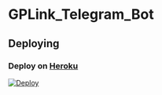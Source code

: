 # GPLink_Telegram_Bot

## Deploying

### Deploy on [Heroku](https://heroku.com)
[![Deploy](https://www.herokucdn.com/deploy/button.svg)](https://heroku.com/deploy?template=https://github.com/ScripterSaurav/Telegram-Gplink-Bot)



